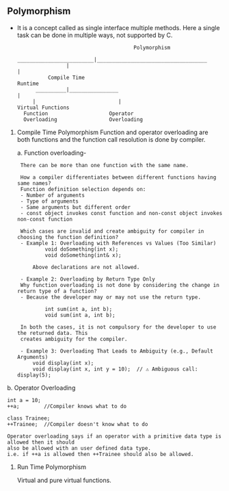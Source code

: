 ## Polymorphism
- It is a concept called as single interface multiple methods.
	Here a single task can be done in multiple ways, not supported by C.

											Polymorphism
			           _________________________|____________________________________
					  |													       		 |
				Compile Time													 Runtime
			__________|________________											 	 |
		   |						   |									  Virtual Functions	
		Function					Operator
		Overloading					Overloading


1. Compile Time Polymorphism
   Function and operator overloading are both functions and the function call resolution is done by compiler.
	
	a. Function overloading-

		There can be more than one function with the same name.
		
		How a compiler differentiates between different functions having same names?
		Function definition selection depends on:
		- Number of arguments
		- Type of arguments
		- Same arguments but different order
		- const object invokes const function and non-const object invokes non-const function
		
		Which cases are invalid and create ambiguity for compiler in choosing the function definition?
		- Example 1: Overloading with References vs Values (Too Similar)
				void doSomething(int x);
				void doSomething(int& x);
		
			Above declarations are not allowed.

		- Example 2: Overloading by Return Type Only 
		Why function overloading is not done by considering the change in return type of a function?
		- Because the developer may or may not use the return type.

				int sum(int a, int b);
				void sum(int a, int b);
		
		In both the cases, it is not compulsory for the developer to use the returned data. This 
		creates ambiguity for the compiler.

		- Example 3: Overloading That Leads to Ambiguity (e.g., Default Arguments)
			void display(int x);
			void display(int x, int y = 10);  // ⚠️ Ambiguous call: display(5);

b. Operator Overloading

	int a = 10;
	++a;		//Compiler knows what to do
	
	class Trainee;
	++Trainee;	//Compiler doesn't know what to do
	
	Operator overloading says if an operator with a primitive data type is allowed then it should 
	also be allowed with an user defined data type.
	i.e. if ++a is allowed then ++Trainee should also be allowed.

1. Run Time Polymorphism

   Virtual and pure virtual functions.
